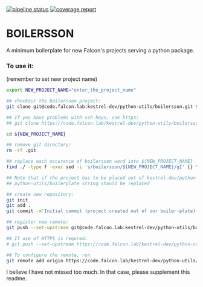 [![pipeline status](https://code.falcon.lab/kestrel-dev/python-utils/boilersson/badges/dev/pipeline.svg)](https://code.falcon.lab/kestrel-dev/python-utils/boilersson/commits/dev)
[![coverage report](https://code.falcon.lab/kestrel-dev/python-utils/boilersson/badges/dev/coverage.svg)](https://code.falcon.lab/kestrel-dev/python-utils/boilersson/commits/dev)

# BOILERSSON
A minimum boilerplate for new Falcon's projects serving a python package.

### To use it:
(remember to set new project name)

```bash
export NEW_PROJECT_NAME="enter_the_project_name"

## checkout the boilersson project:
git clone git@code.falcon.lab:kestrel-dev/python-utils/boilersson.git ${NEW_PROJECT_NAME}

## If you have problems with ssh heys, use https:
## git clone https://code.falcon.lab/kestrel-dev/python-utils/boilersson.git

cd ${NEW_PROJECT_NAME}

## remove git directory:
rm -rf .git

## replace each occurence of boilersson word into ${NEW_PROJECT_NAME}
find ./ -type f -exec sed -i 's/boilersson/${NEW_PROJECT_NAME}/gI' {} \;

## Note that if the project has to be placed out of kestrel-dev/python-utils group also 
## python-utils/boilerplate string should be replaced

## create new repository:
git init
git add .
git commit -m'Initial commit (project created out of our boiler-plate)'

## register new remote:
git push --set-upstream git@code.falcon.lab:kestrel-dev/python-utils/boilersson.git master

## If use of HTTPS is requred:
# git push --set-upstream https://code.falcon.lab/kestrel-dev/python-utils/boilersson.git master

## To configure the remote, run
git remote add origin https://code.falcon.lab/kestrel-dev/python-utils/boilersson.git

```
I believe I have not missed too much. In that case, please supplement this readme.
